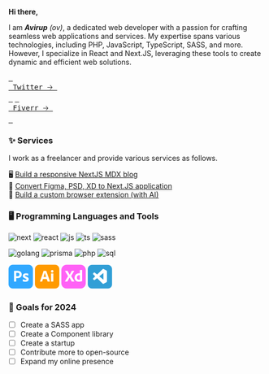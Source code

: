 **Hi there,**

I am _**Avirup** (ov)_, a dedicated web developer with a passion for crafting seamless web applications and services. My expertise spans various technologies, including PHP, JavaScript, TypeScript, SASS, and more. However, I specialize in React and Next.JS, leveraging these tools to create dynamic and efficient web solutions.

[<kbd> <br> Twitter 🡢 <br> </kbd>](https://twitter.com/oviirup)
[<kbd> <br> Fiverr 🡢 <br> </kbd>](https://fiverr.com/graygalaxy)

### ✨ Services

I work as a freelancer and provide various services as follows.

🖥️ [Build a responsive NextJS MDX blog](https://www.fiverr.com/share/Ko1WzV)\
🚀 [Convert Figma, PSD, XD to Next.JS application](https://www.fiverr.com/share/L01yk0)\
🧩 [Build a custom browser extension (with AI)](https://www.fiverr.com/share/qlLGVg)

### 🖥️ Programming Languages and Tools

![next](https://img.shields.io/badge/-Next.js-222?labelColor=black&logo=next.js)
![react](https://img.shields.io/badge/-React-61DBFB?labelColor=black&logo=react)
![js](https://img.shields.io/badge/-Javascript-F0DB4F?labelColor=black&logo=javascript)
![ts](https://img.shields.io/badge/-Typescript-007acc?labelColor=black&logo=typescript)
![sass](https://img.shields.io/badge/-Sass-CC6699?labelColor=black&logo=sass)

![golang](https://img.shields.io/badge/-Go-00ADD8?labelColor=black&logo=go)
![prisma](https://img.shields.io/badge/-Prisma-2D3748?labelColor=black&logo=prisma)
![php](https://img.shields.io/badge/-PHP-6f67b6?labelColor=black&logo=php)
![sql](https://img.shields.io/badge/-SQL-4479A1?labelColor=black&logo=sqlite&logoColor=4479A1)

![adobe-ps](./assets/adobe-ps.svg)
![adobe-ai](./assets/adobe-ai.svg)
![adobe-xd](./assets/adobe-xd.svg)
![vs-code](./assets/vscode.svg)

### 🎉 Goals for 2024

- [ ] Create a SASS app
- [ ] Create a Component library
- [ ] Create a startup
- [ ] Contribute more to open-source
- [ ] Expand my online presence
